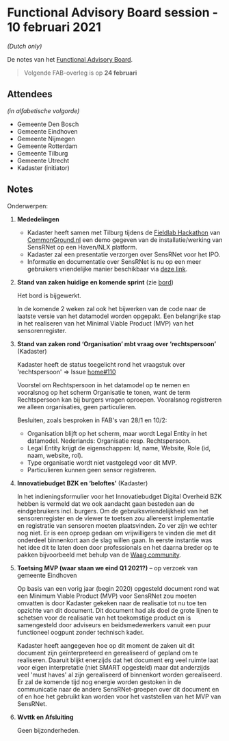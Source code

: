# Functional Advisory Board session - 10 februari 2021

_(Dutch only)_

De notes van het [Functional Advisory Board](../FAB.md).

> Volgende FAB-overleg is op **24 februari**

## Attendees

_(in alfabetische volgorde)_

- Gemeente Den Bosch
- Gemeente Eindhoven
- Gemeente Nijmegen
- Gemeente Rotterdam
- Gemeente Tilburg
- Gemeente Utrecht
- Kadaster (initiator)

## Notes

Onderwerpen:

1. **Mededelingen**
    - Kadaster heeft samen met Tilburg tijdens de [Fieldlab Hackathon](https://commonground.nl/events/view/9593be7b-c4d8-430e-a573-d99d6c3c2c6e/fieldlab-l-hackathon-common-ground-in-de-praktijk) van [CommonGround.nl](https://commonground.nl/) een demo gegeven van de installatie/werking van SensRNet op een Haven/NLX platform.
    - Kadaster zal een presentatie verzorgen over SensRNet voor het IPO. 
    - Informatie en documentatie over SensRNet is nu op een meer gebruikers vriendelijke manier beschikbaar via [deze link](https://kadaster-labs.github.io/sensrnet-home/).
   
2. **Stand van zaken huidige en komende sprint** (zie [bord](https://github.com/orgs/kadaster-labs/projects/1))
   
    Het bord is bijgewerkt.
   
    In de komende 2 weken zal ook het bijwerken van de code naar de laatste versie van het datamodel worden opgepakt. Een belangrijke stap in het realiseren van het Minimal Viable Product (MVP) van het sensorenregister.

3. **Stand van zaken rond ‘Organisation’ mbt vraag over ‘rechtspersoon’** (Kadaster)
   
    Kadaster heeft de status toegelicht rond het vraagstuk over 'rechtspersoon' => Issue [home#110](https://github.com/kadaster-labs/sensrnet-home/issues/110)
   
    Voorstel om Rechtspersoon in het datamodel op te nemen en vooralsnog op het scherm Organisatie te tonen, want de term Rechtspersoon kan bij burgers vragen oproepen. Vooralsnog registreren we alleen organisaties, geen particulieren.
   
    Besluiten, zoals besproken in FAB's van 28/1 en 10/2:

     - Organisation blijft op het scherm, maar wordt Legal Entity in het datamodel. Nederlands: Organisatie resp. Rechtspersoon.
     - Legal Entity krijgt de eigenschappen: Id, name, Website, Role (id, naam, website, rol).
     - Type organisatie wordt niet vastgelegd voor dit MVP.
     - Particulieren kunnen geen sensor registreren.

4. **Innovatiebudget BZK en ‘beloftes’** (Kadaster)
   
    In het indieningsformulier voor het Innovatiebudget Digital Overheid BZK hebben is vermeld dat we ook aandacht gaan besteden aan de eindgebruikers incl. burgers. Om de gebruiksvriendelijkheid van het sensorenregister en de viewer te toetsen zou allereerst implementatie en registratie van sensoren moeten plaatsvinden. Zo ver zijn we echter nog niet. Er is een oproep gedaan om vrijwilligers te vinden die met dit onderdeel binnenkort aan de slag willen gaan. In eerste instantie was het idee dit te laten doen door professionals en het daarna breder op te pakken bijvoorbeeld met behulp van de [Waag community](https://waag.org/nl/over-waag).

5. **Toetsing MVP (waar staan we eind Q1 2021?)** – op verzoek van gemeente Eindhoven
   
    Op basis van een vorig jaar (begin 2020) opgesteld document rond wat een Minimum Viable Product (MVP) voor SensRNet zou moeten omvatten is door Kadaster gekeken naar de realisatie tot nu toe ten opzichte van dit document. Dit document had als doel de grote lijnen te schetsen voor de realisatie van het toekomstige product en is samengesteld door adviseurs en beidsmedewerkers vanuit een puur functioneel oogpunt zonder technisch kader.
   
    Kadaster heeft aangegeven hoe op dit moment de zaken uit dit document zijn geïnterpreteerd en gerealiseerd of gepland om te realiseren. Daaruit blijkt enerzijds dat het document erg veel ruimte laat voor eigen interpretatie (niet SMART opgesteld) maar dat anderzijds veel 'must haves' al zijn gerealiseerd of binnenkort worden gerealiseerd.
    Er zal de komende tijd nog energie worden gestoken in de communicatie naar de andere SensRNet-groepen over dit document en of en hoe het gebruikt kan worden voor het vaststellen van het MVP van SensRNet.

6. **Wvttk en Afsluiting**
   
    Geen bijzonderheden.

